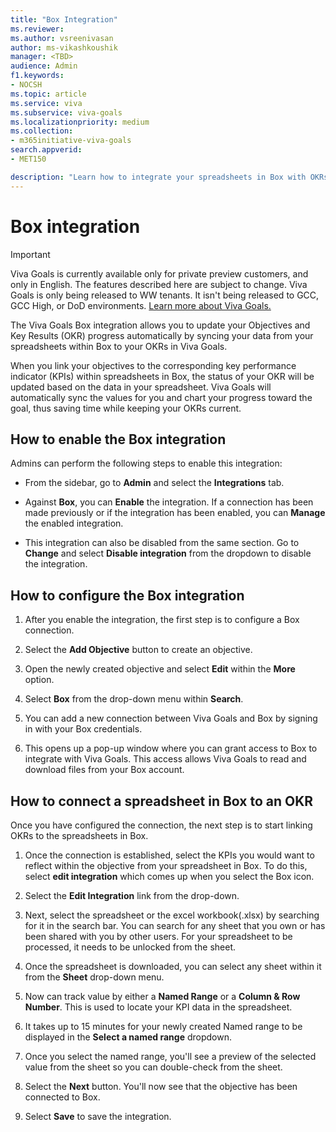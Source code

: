 ```yaml
---
title: "Box Integration"
ms.reviewer: 
ms.author: vsreenivasan
author: ms-vikashkoushik
manager: <TBD>
audience: Admin
f1.keywords:
- NOCSH
ms.topic: article
ms.service: viva
ms.subservice: viva-goals
ms.localizationpriority: medium
ms.collection:  
- m365initiative-viva-goals
search.appverid:
- MET150

description: "Learn how to integrate your spreadsheets in Box with OKRs in Viva Goals."
---
```


# Box integration

> [!IMPORTANT]
> Viva Goals is currently available only for private preview customers, and only in English. The features described here are subject to change. Viva Goals is only being released to WW tenants. It isn't being released to GCC, GCC High, or DoD environments. [Learn more about Viva Goals.](https://go.microsoft.com/fwlink/?linkid=2189933)

The Viva Goals Box integration allows you to update your Objectives and Key Results (OKR) progress automatically by syncing your data from your spreadsheets within Box to your OKRs in Viva Goals. 
  
When you link your objectives to the corresponding key performance indicator (KPIs) within spreadsheets in Box, the status of your OKR will be updated based on the data in your spreadsheet. Viva Goals will automatically sync the values for you and chart your progress toward the goal, thus saving time while keeping your OKRs current.

## How to enable the Box integration

Admins can perform the following steps to enable this integration:

- From the sidebar, go to **Admin** and select the **Integrations** tab.

- Against **Box**, you can **Enable** the integration. If a connection has been made previously or if the integration has been enabled, you can **Manage** the enabled integration.

- This integration can also be disabled from the same section. Go to **Change** and select **Disable integration** from the dropdown to disable the integration.

## How to configure the Box integration

1. After you enable the integration, the first step is to configure a Box connection.

2. Select the **Add Objective** button to create an objective.

3. Open the newly created objective and select **Edit** within the **More** option.

4. Select **Box** from the drop-down menu within **Search**.

5. You can add a new connection between Viva Goals and Box by signing in with your Box credentials.

6. This opens up a pop-up window where you can grant access to Box to integrate with Viva Goals. This access allows Viva Goals to read and download files from your Box account.

## How to connect a spreadsheet in Box to an OKR

Once you have configured the connection, the next step is to start linking OKRs to the spreadsheets in Box.

1. Once the connection is established, select the KPIs you would want to reflect within the objective from your spreadsheet in Box. To do this, select **edit integration** which comes up when you select the Box icon.

2. Select the **Edit Integration** link from the drop-down.

3. Next, select the spreadsheet or the excel workbook(.xlsx) by searching for it in the search bar. You can search for any sheet that you own or has been shared with you by other users. For your spreadsheet to be processed, it needs to be unlocked from the sheet.

4. Once the spreadsheet is downloaded, you can select any sheet within it from the **Sheet** drop-down menu.

5. Now can track value by either a **Named Range** or a **Column & Row Number**. This is used to locate your KPI data in the spreadsheet.

6. It takes up to 15 minutes for your newly created Named range to be displayed in the **Select a named range** dropdown.

7. Once you select the named range, you'll see a preview of the selected value from the sheet so you can double-check from the sheet.

8. Select the **Next** button. You'll now see that the objective has been connected to Box.

9. Select **Save** to save the integration.

